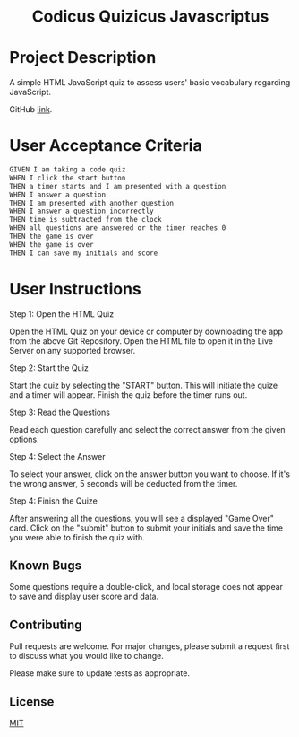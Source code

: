 <h1 align="center">Codicus Quizicus Javascriptus</h1>

# Project Description
A simple HTML JavaScript quiz to assess users' basic vocabulary regarding JavaScript.

GitHub [link](https://github.com/nigelarue/04challenge_javascript_quiz).  

# User Acceptance Criteria
```md
GIVEN I am taking a code quiz
WHEN I click the start button
THEN a timer starts and I am presented with a question
WHEN I answer a question
THEN I am presented with another question
WHEN I answer a question incorrectly
THEN time is subtracted from the clock
WHEN all questions are answered or the timer reaches 0
THEN the game is over
WHEN the game is over
THEN I can save my initials and score
```
# User Instructions 

Step 1: Open the HTML Quiz

Open the HTML Quiz on your device or computer by downloading the app from the above Git Repository. Open the HTML file to open it in the Live Server on any supported browser.

Step 2: Start the Quiz

Start the quiz by selecting the "START" button. This will initiate the quize and a timer will appear. Finish the quiz before the timer runs out.

Step 3: Read the Questions

Read each question carefully and select the correct answer from the given options.

Step 4: Select the Answer

To select your answer, click on the answer button you want to choose. If it's the wrong answer, 5 seconds will be deducted from the timer.

Step 4: Finish the Quize

After answering all the questions, you will see a displayed "Game Over" card. Click on the "submit" button to submit your initials and save the time you were able to finish the quiz with.

## Known Bugs

Some questions require a double-click, and local storage does not appear to save and display user score and data.

## Contributing

Pull requests are welcome. For major changes, please submit a request first
to discuss what you would like to change.

Please make sure to update tests as appropriate.

## License

[MIT](https://choosealicense.com/licenses/mit/)  
